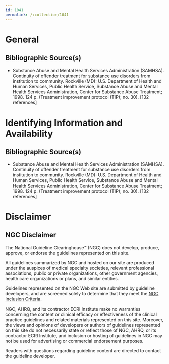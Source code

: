 ```yaml
---
id: 1041
permalink: /:collection/1041
---
```


# General

## Bibliographic Source(s)

- Substance Abuse and Mental Health Services Administration (SAMHSA). Continuity of offender treatment for substance use disorders from institution to community. Rockville (MD): U.S. Department of Health and Human Services, Public Health Service, Substance Abuse and Mental Health Services Administration, Center for Substance Abuse Treatment; 1998. 124 p. (Treatment improvement protocol (TIP); no. 30). [132 references]

# Identifying Information and Availability

## Bibliographic Source(s)

- Substance Abuse and Mental Health Services Administration (SAMHSA). Continuity of offender treatment for substance use disorders from institution to community. Rockville (MD): U.S. Department of Health and Human Services, Public Health Service, Substance Abuse and Mental Health Services Administration, Center for Substance Abuse Treatment; 1998. 124 p. (Treatment improvement protocol (TIP); no. 30). [132 references]

# Disclaimer

## NGC Disclaimer

The National Guideline Clearinghouse™ (NGC) does not develop, produce, approve, or endorse the guidelines represented on this site.

All guidelines summarized by NGC and hosted on our site are produced under the auspices of medical specialty societies, relevant professional associations, public or private organizations, other government agencies, health care organizations or plans, and similar entities.

Guidelines represented on the NGC Web site are submitted by guideline developers, and are screened solely to determine that they meet the [NGC Inclusion Criteria](/help-and-about/summaries/inclusion-criteria).

NGC, AHRQ, and its contractor ECRI Institute make no warranties concerning the content or clinical efficacy or effectiveness of the clinical practice guidelines and related materials represented on this site. Moreover, the views and opinions of developers or authors of guidelines represented on this site do not necessarily state or reflect those of NGC, AHRQ, or its contractor ECRI Institute, and inclusion or hosting of guidelines in NGC may not be used for advertising or commercial endorsement purposes.

Readers with questions regarding guideline content are directed to contact the guideline developer.

